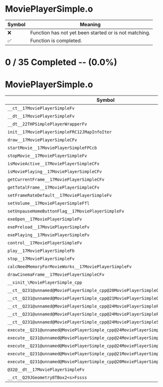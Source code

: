 # MoviePlayerSimple.o
| Symbol | Meaning 
| ------------- | ------------- 
| :x: | Function has not yet been started or is not matching. 
| :white_check_mark: | Function is completed. 


# 0 / 35 Completed -- (0.0%)
# MoviePlayerSimple.o
| Symbol | Decompiled? |
| ------------- | ------------- |
| `__ct__17MoviePlayerSimpleFv` | :x: |
| `__dt__17MoviePlayerSimpleFv` | :x: |
| `__dt__22THPSimplePlayerWrapperFv` | :x: |
| `init__17MoviePlayerSimpleFRC12JMapInfoIter` | :x: |
| `draw__17MoviePlayerSimpleCFv` | :x: |
| `startMovie__17MoviePlayerSimpleFPCcb` | :x: |
| `stopMovie__17MoviePlayerSimpleFv` | :x: |
| `isMovieActive__17MoviePlayerSimpleCFv` | :x: |
| `isMoviePlaying__17MoviePlayerSimpleCFv` | :x: |
| `getCurrentFrame__17MoviePlayerSimpleCFv` | :x: |
| `getTotalFrame__17MoviePlayerSimpleCFv` | :x: |
| `setFrameRateDefault__17MoviePlayerSimpleFv` | :x: |
| `setVolume__17MoviePlayerSimpleFfl` | :x: |
| `setUnpauseHomeButtonFlag__17MoviePlayerSimpleFv` | :x: |
| `exeOpen__17MoviePlayerSimpleFv` | :x: |
| `exePreload__17MoviePlayerSimpleFv` | :x: |
| `exePlaying__17MoviePlayerSimpleFv` | :x: |
| `control__17MoviePlayerSimpleFv` | :x: |
| `play__17MoviePlayerSimpleFb` | :x: |
| `stop__17MoviePlayerSimpleFv` | :x: |
| `calcNeedMemoryForMovieWorks__17MoviePlayerSimpleFv` | :x: |
| `drawCinemaFrame__17MoviePlayerSimpleCFv` | :x: |
| `__sinit_\MoviePlayerSimple_cpp` | :x: |
| `__ct__Q231@unnamed@MoviePlayerSimple_cpp@20MoviePlayerSimpleOffFv` | :x: |
| `__ct__Q231@unnamed@MoviePlayerSimple_cpp@21MoviePlayerSimpleOpenFv` | :x: |
| `__ct__Q231@unnamed@MoviePlayerSimple_cpp@24MoviePlayerSimplePreloadFv` | :x: |
| `__ct__Q231@unnamed@MoviePlayerSimple_cpp@24MoviePlayerSimplePlayingFv` | :x: |
| `__ct__Q231@unnamed@MoviePlayerSimple_cpp@24MoviePlayerSimpleSuspendFv` | :x: |
| `execute__Q231@unnamed@MoviePlayerSimple_cpp@24MoviePlayerSimpleSuspendCFP5Spine` | :x: |
| `execute__Q231@unnamed@MoviePlayerSimple_cpp@24MoviePlayerSimplePlayingCFP5Spine` | :x: |
| `execute__Q231@unnamed@MoviePlayerSimple_cpp@24MoviePlayerSimplePreloadCFP5Spine` | :x: |
| `execute__Q231@unnamed@MoviePlayerSimple_cpp@21MoviePlayerSimpleOpenCFP5Spine` | :x: |
| `execute__Q231@unnamed@MoviePlayerSimple_cpp@20MoviePlayerSimpleOffCFP5Spine` | :x: |
| `@32@__dt__17MoviePlayerSimpleFv` | :x: |
| `__ct__Q29JGeometry8TBox2<s>Fssss` | :x: |

